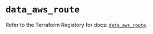 # `data_aws_route`

Refer to the Terraform Registory for docs: [`data_aws_route`](https://registry.terraform.io/providers/hashicorp/aws/5.5.0/docs/data-sources/route).
